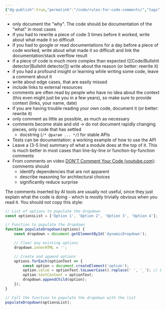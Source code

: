 ```yaml
---
{"dg-publish":true,"permalink":"/code/rules-for-code-comments/","tags":["opinion"],"created":"2025-05-02T21:15:27.992+02:00","updated":"2025-05-23T15:08:37.280+02:00"}
---
```


<style> .container {font-family: sans-serif; text-align: center;} .button-wrapper button {z-index: 1;height: 40px; width: 100px; margin: 10px;padding: 5px;} .excalidraw .App-menu_top .buttonList { display: flex;} .excalidraw-wrapper { height: 800px; margin: 50px; position: relative;} :root[dir="ltr"] .excalidraw .layer-ui__wrapper .zen-mode-transition.App-menu_bottom--transition-left {transform: none;} </style><script src="https://cdn.jsdelivr.net/npm/react@17/umd/react.production.min.js"></script><script src="https://cdn.jsdelivr.net/npm/react-dom@17/umd/react-dom.production.min.js"></script><script type="text/javascript" src="https://cdn.jsdelivr.net/npm/@excalidraw/excalidraw@0/dist/excalidraw.production.min.js"></script><div id="Rules_for_Code_Comments_2024-03-21_0941.05.excalidraw.md1"></div><script>(function(){const InitialData={"type":"excalidraw","version":2,"source":"https://github.com/zsviczian/obsidian-excalidraw-plugin/releases/tag/2.10.1","elements":[{"type":"diamond","version":242,"versionNonce":261255413,"isDeleted":false,"id":"E02_zOcpqN6QTtv-jgTxF","fillStyle":"solid","strokeWidth":2,"strokeStyle":"solid","roughness":0,"opacity":100,"angle":0,"x":-864.9305555555555,"y":-862.2152777777778,"strokeColor":"#1971c2","backgroundColor":"transparent","width":360,"height":170,"seed":1116960449,"groupIds":[],"frameId":null,"roundness":{"type":2},"boundElements":[{"type":"text","id":"0Pegy4lt"},{"id":"GJK9OGogKrybUpAvKov3s","type":"arrow"},{"id":"hOtTbsLuhuA9F6ujbMhTc","type":"arrow"}],"updated":1745772063714,"link":null,"locked":false,"index":"a0"},{"type":"text","version":268,"versionNonce":1036059867,"isDeleted":false,"id":"0Pegy4lt","fillStyle":"solid","strokeWidth":2,"strokeStyle":"solid","roughness":0,"opacity":100,"angle":0,"x":-761.1024305555555,"y":-813.2152777777778,"strokeColor":"#1971c2","backgroundColor":"transparent","width":152.34375,"height":72,"seed":1523266241,"groupIds":[],"frameId":null,"roundness":null,"boundElements":[],"updated":1745772063714,"link":null,"locked":false,"fontSize":20,"fontFamily":3,"text":"are you\nwriting code\nor a comment?","rawText":"are you writing code or a comment?","textAlign":"center","verticalAlign":"middle","containerId":"E02_zOcpqN6QTtv-jgTxF","originalText":"are you writing code or a comment?","lineHeight":1.2,"baseline":67,"autoResize":true,"index":"a1"},{"type":"arrow","version":578,"versionNonce":1211850331,"isDeleted":false,"id":"GJK9OGogKrybUpAvKov3s","fillStyle":"solid","strokeWidth":2,"strokeStyle":"solid","roughness":0,"opacity":100,"angle":0,"x":-681.8174304257582,"y":-689.380699608195,"strokeColor":"#1e1e1e","backgroundColor":"transparent","width":0.4121017527099866,"height":149.0746616415896,"seed":1980864399,"groupIds":[],"frameId":null,"roundness":{"type":2},"boundElements":[{"type":"text","id":"0QuD5jhW"}],"updated":1745772063883,"link":null,"locked":false,"startBinding":{"elementId":"E02_zOcpqN6QTtv-jgTxF","focus":-0.015946196386071816,"gap":8.26691098389999},"endBinding":{"elementId":"aFf8R93gN5cMnmivT_m-Y","focus":0.008951896067003822,"gap":5.730408418460129},"lastCommittedPoint":null,"startArrowhead":null,"endArrowhead":"arrow","points":[[0,0],[0.4121017527099866,149.0746616415896]],"index":"a2"},{"type":"text","version":17,"versionNonce":916566395,"isDeleted":false,"id":"0QuD5jhW","fillStyle":"solid","strokeWidth":2,"strokeStyle":"solid","roughness":0,"opacity":100,"angle":0,"x":-705.0532231420705,"y":-628.4146272367195,"strokeColor":"#1e1e1e","backgroundColor":"transparent","width":46.875,"height":24,"seed":1775122575,"groupIds":[],"frameId":null,"roundness":null,"boundElements":[],"updated":1745772063714,"link":null,"locked":false,"fontSize":20,"fontFamily":3,"text":"code","rawText":"code","textAlign":"center","verticalAlign":"middle","containerId":"GJK9OGogKrybUpAvKov3s","originalText":"code","lineHeight":1.2,"baseline":19,"autoResize":true,"index":"a3"},{"type":"arrow","version":847,"versionNonce":897782619,"isDeleted":false,"id":"hOtTbsLuhuA9F6ujbMhTc","fillStyle":"solid","strokeWidth":2,"strokeStyle":"solid","roughness":0,"opacity":100,"angle":0,"x":-685.7334827822903,"y":-867.2216888808291,"strokeColor":"#1e1e1e","backgroundColor":"transparent","width":0.37400902087870236,"height":152.61402408795982,"seed":933176545,"groupIds":[],"frameId":null,"roundness":{"type":2},"boundElements":[{"type":"text","id":"gWdYOkXr"}],"updated":1745772063891,"link":null,"locked":false,"startBinding":{"elementId":"E02_zOcpqN6QTtv-jgTxF","focus":-0.0032352765690069948,"gap":10.433938436927946},"endBinding":{"elementId":"E4egjr6rkvuDdDN6tCEq0","focus":-0.024318584104156448,"gap":9.852826583471952},"lastCommittedPoint":null,"startArrowhead":null,"endArrowhead":"arrow","points":[[0,0],[-0.37400902087870236,-152.61402408795982]],"index":"a4"},{"type":"text","version":16,"versionNonce":1946405403,"isDeleted":false,"id":"gWdYOkXr","fillStyle":"solid","strokeWidth":2,"strokeStyle":"solid","roughness":0,"opacity":100,"angle":0,"x":-726.9385670778945,"y":-956.5301651454134,"strokeColor":"#1e1e1e","backgroundColor":"transparent","width":82.03125,"height":24,"seed":1874565985,"groupIds":[],"frameId":null,"roundness":null,"boundElements":[],"updated":1745772063714,"link":null,"locked":false,"fontSize":20,"fontFamily":3,"text":"comment","rawText":"comment","textAlign":"center","verticalAlign":"middle","containerId":"hOtTbsLuhuA9F6ujbMhTc","originalText":"comment","lineHeight":1.2,"baseline":19,"autoResize":true,"index":"a5"},{"type":"diamond","version":346,"versionNonce":378124565,"isDeleted":false,"id":"aFf8R93gN5cMnmivT_m-Y","fillStyle":"solid","strokeWidth":2,"strokeStyle":"solid","roughness":0,"opacity":100,"angle":0,"x":-930.2638888888891,"y":-542.7708333333335,"strokeColor":"#1e1e1e","backgroundColor":"transparent","width":494,"height":260,"seed":144175407,"groupIds":[],"frameId":null,"roundness":{"type":2},"boundElements":[{"type":"text","id":"HGhhc8kE"},{"id":"GJK9OGogKrybUpAvKov3s","type":"arrow"},{"id":"6Y90rCFayCtO-ZSWunyxZ","type":"arrow"},{"id":"GPugp4Lb9aDZVc-lpa7fY","type":"arrow"}],"updated":1745772063714,"link":null,"locked":false,"index":"a6"},{"type":"text","version":439,"versionNonce":987352763,"isDeleted":false,"id":"HGhhc8kE","fillStyle":"solid","strokeWidth":2,"strokeStyle":"solid","roughness":0,"opacity":100,"angle":0,"x":-800.4513888888891,"y":-472.7708333333335,"strokeColor":"#1e1e1e","backgroundColor":"transparent","width":234.375,"height":120,"seed":491242671,"groupIds":[],"frameId":null,"roundness":null,"boundElements":[],"updated":1745772063714,"link":null,"locked":false,"fontSize":20,"fontFamily":3,"text":"Is the code readable\nand understandable\nfor another\nprogrammer of equal\nor lower skill?","rawText":"Is the code readable and understandable for another programmer of equal or lower skill?","textAlign":"center","verticalAlign":"middle","containerId":"aFf8R93gN5cMnmivT_m-Y","originalText":"Is the code readable and understandable for another programmer of equal or lower skill?","lineHeight":1.2,"baseline":115,"autoResize":true,"index":"a7"},{"type":"arrow","version":215,"versionNonce":60087035,"isDeleted":false,"id":"6Y90rCFayCtO-ZSWunyxZ","fillStyle":"solid","strokeWidth":2,"strokeStyle":"solid","roughness":0,"opacity":100,"angle":0,"x":-867.5989108762467,"y":-372.63867039585733,"strokeColor":"#1e1e1e","backgroundColor":"transparent","width":84.66497801264245,"height":110.86783706252385,"seed":154283119,"groupIds":[],"frameId":null,"roundness":{"type":2},"boundElements":[{"type":"text","id":"qOeiWMjl"}],"updated":1745772063884,"link":null,"locked":false,"startBinding":{"elementId":"aFf8R93gN5cMnmivT_m-Y","focus":0.6222179058254884,"gap":10.8452090593792},"endBinding":null,"lastCommittedPoint":null,"startArrowhead":null,"endArrowhead":"arrow","points":[[0,0],[-84.66497801264245,110.86783706252385]],"index":"a8"},{"type":"text","version":12,"versionNonce":231096155,"isDeleted":false,"id":"qOeiWMjl","fillStyle":"solid","strokeWidth":2,"strokeStyle":"solid","roughness":0,"opacity":100,"angle":0,"x":-928.8999262793102,"y":-327.38403686384856,"strokeColor":"#1e1e1e","backgroundColor":"transparent","width":35.15625,"height":24,"seed":1226837807,"groupIds":[],"frameId":null,"roundness":null,"boundElements":[],"updated":1745772063714,"link":null,"locked":false,"fontSize":20,"fontFamily":3,"text":"yes","rawText":"yes","textAlign":"center","verticalAlign":"middle","containerId":"6Y90rCFayCtO-ZSWunyxZ","originalText":"yes","lineHeight":1.2,"baseline":19,"autoResize":true,"index":"a9"},{"type":"rectangle","version":112,"versionNonce":1212430293,"isDeleted":false,"id":"wVgLXr24j71QKeP0ygRzD","fillStyle":"solid","strokeWidth":2,"strokeStyle":"solid","roughness":0,"opacity":100,"angle":0,"x":-1082.2638888888891,"y":-244.77083333333348,"strokeColor":"#2f9e44","backgroundColor":"transparent","width":201,"height":59,"seed":305187343,"groupIds":[],"frameId":null,"roundness":{"type":3},"boundElements":[{"type":"text","id":"JpsG3Yyz"}],"updated":1745772063714,"link":null,"locked":false,"index":"aA"},{"type":"text","version":125,"versionNonce":1998298107,"isDeleted":false,"id":"JpsG3Yyz","fillStyle":"solid","strokeWidth":2,"strokeStyle":"solid","roughness":0,"opacity":100,"angle":0,"x":-1046.2170138888891,"y":-239.27083333333348,"strokeColor":"#2f9e44","backgroundColor":"transparent","width":128.90625,"height":48,"seed":1023096961,"groupIds":[],"frameId":null,"roundness":null,"boundElements":[],"updated":1745772063714,"link":null,"locked":false,"fontSize":20,"fontFamily":3,"text":"great! Keep\ngoing!","rawText":"great! Keep going!","textAlign":"center","verticalAlign":"middle","containerId":"wVgLXr24j71QKeP0ygRzD","originalText":"great! Keep going!","lineHeight":1.2,"baseline":43,"autoResize":true,"index":"aB"},{"type":"arrow","version":826,"versionNonce":422615099,"isDeleted":false,"id":"GPugp4Lb9aDZVc-lpa7fY","fillStyle":"solid","strokeWidth":2,"strokeStyle":"solid","roughness":0,"opacity":100,"angle":0,"x":-483.4502510733486,"y":-380.169483367045,"strokeColor":"#1e1e1e","backgroundColor":"transparent","width":67.68946947318358,"height":69.62428314240492,"seed":1578886945,"groupIds":[],"frameId":null,"roundness":{"type":2},"boundElements":[{"type":"text","id":"aPnHsc3p"}],"updated":1745772063886,"link":null,"locked":false,"startBinding":{"elementId":"aFf8R93gN5cMnmivT_m-Y","focus":-0.7505407040362784,"gap":12.543293947001061},"endBinding":{"elementId":"kj9RE4ItW4xMb4ktZpCXF","focus":0.39935148659711617,"gap":15.757777940344255},"lastCommittedPoint":null,"startArrowhead":null,"endArrowhead":"arrow","points":[[0,0],[67.68946947318358,69.62428314240492]],"index":"aC"},{"type":"text","version":11,"versionNonce":316433563,"isDeleted":false,"id":"aPnHsc3p","fillStyle":"solid","strokeWidth":2,"strokeStyle":"solid","roughness":0,"opacity":100,"angle":0,"x":-491.8818056412716,"y":-338.23970586018316,"strokeColor":"#1e1e1e","backgroundColor":"transparent","width":23.4375,"height":24,"seed":832203247,"groupIds":[],"frameId":null,"roundness":null,"boundElements":[],"updated":1745772063714,"link":null,"locked":false,"fontSize":20,"fontFamily":3,"text":"no","rawText":"no","textAlign":"center","verticalAlign":"middle","containerId":"GPugp4Lb9aDZVc-lpa7fY","originalText":"no","lineHeight":1.2,"baseline":19,"autoResize":true,"index":"aD"},{"type":"diamond","version":427,"versionNonce":1660814997,"isDeleted":false,"id":"kj9RE4ItW4xMb4ktZpCXF","fillStyle":"solid","strokeWidth":2,"strokeStyle":"solid","roughness":0,"opacity":100,"angle":0,"x":-614.978174603175,"y":-322.34226190476204,"strokeColor":"#1e1e1e","backgroundColor":"transparent","width":482.3214285714286,"height":308,"seed":1358162607,"groupIds":[],"frameId":null,"roundness":{"type":2},"boundElements":[{"type":"text","id":"5cDiJeVk"},{"id":"GPugp4Lb9aDZVc-lpa7fY","type":"arrow"},{"id":"HBl42pf69sNSIr7NeLw1s","type":"arrow"},{"id":"EVW-2FrbhUke86xP9IgFr","type":"arrow"}],"updated":1745772063714,"link":null,"locked":false,"index":"aE"},{"type":"text","version":390,"versionNonce":1488656699,"isDeleted":false,"id":"5cDiJeVk","fillStyle":"solid","strokeWidth":2,"strokeStyle":"solid","roughness":0,"opacity":100,"angle":0,"x":-485.22594246031787,"y":-240.34226190476204,"strokeColor":"#1e1e1e","backgroundColor":"transparent","width":222.65625,"height":144,"seed":33314753,"groupIds":[],"frameId":null,"roundness":null,"boundElements":[],"updated":1745772063714,"link":null,"locked":false,"fontSize":20,"fontFamily":3,"text":"Is the code doing\nsomething\ncomplicated? Or did\nit take you at\nleast 3 tries to\nget it working?","rawText":"Is the code doing something complicated? Or did it take you at least 3 tries to get it working?","textAlign":"center","verticalAlign":"middle","containerId":"kj9RE4ItW4xMb4ktZpCXF","originalText":"Is the code doing something complicated? Or did it take you at least 3 tries to get it working?","lineHeight":1.2,"baseline":139,"autoResize":true,"index":"aF"},{"type":"arrow","version":775,"versionNonce":52796955,"isDeleted":false,"id":"HBl42pf69sNSIr7NeLw1s","fillStyle":"solid","strokeWidth":2,"strokeStyle":"solid","roughness":0,"opacity":100,"angle":0,"x":-584.9342200400505,"y":-138.67804780229332,"strokeColor":"#1e1e1e","backgroundColor":"transparent","width":139.6171461926557,"height":129.0124155422711,"seed":2001597377,"groupIds":[],"frameId":null,"roundness":{"type":2},"boundElements":[{"type":"text","id":"1jxstZrC"}],"updated":1745772063888,"link":null,"locked":false,"startBinding":{"elementId":"kj9RE4ItW4xMb4ktZpCXF","focus":0.7488225198929629,"gap":14.72072200536428},"endBinding":{"elementId":"bYdhDmk0HKvg3vNrEQBow","focus":-0.5625355097287595,"gap":15.714285714285808},"lastCommittedPoint":null,"startArrowhead":null,"endArrowhead":"arrow","points":[[0,0],[-139.6171461926557,129.0124155422711]],"index":"aG"},{"type":"text","version":11,"versionNonce":639252955,"isDeleted":false,"id":"1jxstZrC","fillStyle":"solid","strokeWidth":2,"strokeStyle":"solid","roughness":0,"opacity":100,"angle":0,"x":-657.5332439937216,"y":-83.61945126899667,"strokeColor":"#1e1e1e","backgroundColor":"transparent","width":35.15625,"height":24,"seed":215779151,"groupIds":[],"frameId":null,"roundness":null,"boundElements":[],"updated":1745772063714,"link":null,"locked":false,"fontSize":20,"fontFamily":3,"text":"yes","rawText":"yes","textAlign":"center","verticalAlign":"middle","containerId":"HBl42pf69sNSIr7NeLw1s","originalText":"yes","lineHeight":1.2,"baseline":19,"autoResize":true,"index":"aH"},{"type":"arrow","version":791,"versionNonce":782312123,"isDeleted":false,"id":"EVW-2FrbhUke86xP9IgFr","fillStyle":"solid","strokeWidth":2,"strokeStyle":"solid","roughness":0,"opacity":100,"angle":0,"x":-202.87328817434013,"y":-111.57102429492159,"strokeColor":"#1e1e1e","backgroundColor":"transparent","width":87.70476904162913,"height":117.36837724175318,"seed":692823599,"groupIds":[],"frameId":null,"roundness":{"type":2},"boundElements":[{"type":"text","id":"PHw1x0IR"}],"updated":1745772063890,"link":null,"locked":false,"startBinding":{"elementId":"kj9RE4ItW4xMb4ktZpCXF","focus":-0.5329278485736761,"gap":15.416322677209905},"endBinding":{"elementId":"X2Py8I-2abr82I7cCgfv9","focus":0.22885269490409033,"gap":15.714285714285765},"lastCommittedPoint":null,"startArrowhead":null,"endArrowhead":"arrow","points":[[0,0],[87.70476904162913,117.36837724175318]],"index":"aI"},{"type":"text","version":10,"versionNonce":135022203,"isDeleted":false,"id":"PHw1x0IR","fillStyle":"solid","strokeWidth":2,"strokeStyle":"solid","roughness":0,"opacity":100,"angle":0,"x":-171.90557641125088,"y":-66.44709817241048,"strokeColor":"#1e1e1e","backgroundColor":"transparent","width":23.4375,"height":24,"seed":1841608705,"groupIds":[],"frameId":null,"roundness":null,"boundElements":[],"updated":1745772063714,"link":null,"locked":false,"fontSize":20,"fontFamily":3,"text":"no","rawText":"no","textAlign":"center","verticalAlign":"middle","containerId":"EVW-2FrbhUke86xP9IgFr","originalText":"no","lineHeight":1.2,"baseline":19,"autoResize":true,"index":"aJ"},{"type":"rectangle","version":184,"versionNonce":43889333,"isDeleted":false,"id":"bYdhDmk0HKvg3vNrEQBow","fillStyle":"solid","strokeWidth":2,"strokeStyle":"solid","roughness":0,"opacity":100,"angle":0,"x":-848.9067460317467,"y":-3.0565476190477057,"strokeColor":"#2f9e44","backgroundColor":"transparent","width":368.5714285714287,"height":154,"seed":1048904513,"groupIds":[],"frameId":null,"roundness":{"type":3},"boundElements":[{"id":"HBl42pf69sNSIr7NeLw1s","type":"arrow"},{"type":"text","id":"2pCv94gX"}],"updated":1745772063714,"link":null,"locked":false,"index":"aK"},{"type":"text","version":412,"versionNonce":1163116315,"isDeleted":false,"id":"2pCv94gX","fillStyle":"solid","strokeWidth":2,"strokeStyle":"solid","roughness":0,"opacity":100,"angle":0,"x":-840.4022817460324,"y":1.9434523809522943,"strokeColor":"#2f9e44","backgroundColor":"transparent","width":351.5625,"height":144,"seed":690023297,"groupIds":[],"frameId":null,"roundness":null,"boundElements":[],"updated":1745772063714,"link":null,"locked":false,"fontSize":20,"fontFamily":3,"text":"You are probably a senior and\nknow what you are doing. Carry\non. Maybe think about leaving\na comment for the confused\nintern who has to fix a bug in\n6 months.","rawText":"You are probably a senior and know what you are doing. Carry on. Maybe think about leaving a comment for the confused intern who has to fix a bug in 6 months.","textAlign":"center","verticalAlign":"middle","containerId":"bYdhDmk0HKvg3vNrEQBow","originalText":"You are probably a senior and know what you are doing. Carry on. Maybe think about leaving a comment for the confused intern who has to fix a bug in 6 months.","lineHeight":1.2,"baseline":139,"autoResize":true,"index":"aL"},{"type":"rectangle","version":168,"versionNonce":975148053,"isDeleted":false,"id":"X2Py8I-2abr82I7cCgfv9","fillStyle":"solid","strokeWidth":2,"strokeStyle":"solid","roughness":0,"opacity":100,"angle":0,"x":-211.95869408369458,"y":14.086309523809632,"strokeColor":"#e03131","backgroundColor":"transparent","width":228.57142857142867,"height":130,"seed":1994240929,"groupIds":[],"frameId":null,"roundness":{"type":3},"boundElements":[{"type":"text","id":"JyCss5N9"},{"id":"EVW-2FrbhUke86xP9IgFr","type":"arrow"}],"updated":1745772063714,"link":null,"locked":false,"index":"aM"},{"type":"text","version":233,"versionNonce":677585851,"isDeleted":false,"id":"JyCss5N9","fillStyle":"solid","strokeWidth":2,"strokeStyle":"solid","roughness":0,"opacity":100,"angle":0,"x":-197.28235479798025,"y":19.086309523809632,"strokeColor":"#e03131","backgroundColor":"transparent","width":199.21875,"height":120,"seed":819309825,"groupIds":[],"frameId":null,"roundness":null,"boundElements":[],"updated":1745772063714,"link":null,"locked":false,"fontSize":20,"fontFamily":3,"text":"You should\nprobably stop and\nrewrite your code\n(or have a senior\nlook at it)","rawText":"You should probably stop and rewrite your code (or have a senior look at it)","textAlign":"center","verticalAlign":"middle","containerId":"X2Py8I-2abr82I7cCgfv9","originalText":"You should probably stop and rewrite your code (or have a senior look at it)","lineHeight":1.2,"baseline":115,"autoResize":true,"index":"aN"},{"type":"diamond","version":331,"versionNonce":1570654581,"isDeleted":false,"id":"E4egjr6rkvuDdDN6tCEq0","fillStyle":"solid","strokeWidth":2,"strokeStyle":"solid","roughness":0,"opacity":100,"angle":0,"x":-906.5548201798204,"y":-1194.1298076923078,"strokeColor":"#1e1e1e","backgroundColor":"transparent","width":430.00000000000034,"height":170,"seed":509016847,"groupIds":[],"frameId":null,"roundness":{"type":2},"boundElements":[{"id":"hOtTbsLuhuA9F6ujbMhTc","type":"arrow"},{"type":"text","id":"iKDKpFyo"},{"id":"ad8m8N6otkqIco3A2SS4s","type":"arrow"},{"id":"EUDrSO6P5myvZ79jXOeDs","type":"arrow"}],"updated":1745772063714,"link":null,"locked":false,"index":"aO"},{"type":"text","version":234,"versionNonce":157086811,"isDeleted":false,"id":"iKDKpFyo","fillStyle":"solid","strokeWidth":2,"strokeStyle":"solid","roughness":0,"opacity":100,"angle":0,"x":-785.3048201798202,"y":-1145.1298076923078,"strokeColor":"#1e1e1e","backgroundColor":"transparent","width":187.5,"height":72,"seed":323027727,"groupIds":[],"frameId":null,"roundness":null,"boundElements":[],"updated":1745772063714,"link":null,"locked":false,"fontSize":20,"fontFamily":3,"text":"Are you\ndocumenting what\nthe code does?","rawText":"Are you documenting what the code does?","textAlign":"center","verticalAlign":"middle","containerId":"E4egjr6rkvuDdDN6tCEq0","originalText":"Are you documenting what the code does?","lineHeight":1.2,"baseline":67,"autoResize":true,"index":"aP"},{"type":"arrow","version":765,"versionNonce":339242299,"isDeleted":false,"id":"ad8m8N6otkqIco3A2SS4s","fillStyle":"solid","strokeWidth":2,"strokeStyle":"solid","roughness":0,"opacity":100,"angle":0,"x":-799.0808892545534,"y":-1165.9550715210155,"strokeColor":"#1e1e1e","backgroundColor":"transparent","width":80.5962400782006,"height":138.61802780191624,"seed":62952449,"groupIds":[],"frameId":null,"roundness":{"type":2},"boundElements":[{"type":"text","id":"X08953Gk"}],"updated":1745772063893,"link":null,"locked":false,"startBinding":{"elementId":"E4egjr6rkvuDdDN6tCEq0","focus":-0.3464480754881543,"gap":20.345917751538096},"endBinding":{"elementId":"WDKIy4_OaSn4ID3fBt9li","focus":-0.2951067495203762,"gap":11.619656839216105},"lastCommittedPoint":null,"startArrowhead":null,"endArrowhead":"arrow","points":[[0,0],[-80.5962400782006,-138.61802780191624]],"index":"aQ"},{"type":"text","version":11,"versionNonce":403943675,"isDeleted":false,"id":"X08953Gk","fillStyle":"solid","strokeWidth":2,"strokeStyle":"solid","roughness":0,"opacity":100,"angle":0,"x":-857.99383150188,"y":-1249.047108082741,"strokeColor":"#1e1e1e","backgroundColor":"transparent","width":35.15625,"height":24,"seed":1904309071,"groupIds":[],"frameId":null,"roundness":null,"boundElements":[],"updated":1745772063714,"link":null,"locked":false,"fontSize":20,"fontFamily":3,"text":"yes","rawText":"yes","textAlign":"center","verticalAlign":"middle","containerId":"ad8m8N6otkqIco3A2SS4s","originalText":"yes","lineHeight":1.2,"baseline":19,"autoResize":true,"index":"aR"},{"type":"diamond","version":259,"versionNonce":1761095733,"isDeleted":false,"id":"WDKIy4_OaSn4ID3fBt9li","fillStyle":"solid","strokeWidth":2,"strokeStyle":"solid","roughness":0,"opacity":100,"angle":0,"x":-1134.3993922743923,"y":-1472.7872890997892,"strokeColor":"#1e1e1e","backgroundColor":"transparent","width":337.5,"height":212,"seed":284299823,"groupIds":[],"frameId":null,"roundness":{"type":2},"boundElements":[{"id":"ad8m8N6otkqIco3A2SS4s","type":"arrow"},{"type":"text","id":"CktcIYNv"},{"id":"_EbRjtFcvyWacG32dlehT","type":"arrow"},{"id":"vGvtYy-VbndBr6RVnx8RO","type":"arrow"}],"updated":1745772063714,"link":null,"locked":false,"index":"aS"},{"type":"text","version":250,"versionNonce":1711921563,"isDeleted":false,"id":"CktcIYNv","fillStyle":"solid","strokeWidth":2,"strokeStyle":"solid","roughness":0,"opacity":100,"angle":0,"x":-1041.6962672743923,"y":-1414.7872890997892,"strokeColor":"#1e1e1e","backgroundColor":"transparent","width":152.34375,"height":96,"seed":321026369,"groupIds":[],"frameId":null,"roundness":null,"boundElements":[],"updated":1745772063714,"link":null,"locked":false,"fontSize":20,"fontFamily":3,"text":"Is it a\nstable,\npublic facing\nAPI?","rawText":"Is it a stable, public facing API?","textAlign":"center","verticalAlign":"middle","containerId":"WDKIy4_OaSn4ID3fBt9li","originalText":"Is it a stable, public facing API?","lineHeight":1.2,"baseline":91,"autoResize":true,"index":"aT"},{"type":"arrow","version":757,"versionNonce":1986106139,"isDeleted":false,"id":"_EbRjtFcvyWacG32dlehT","fillStyle":"solid","strokeWidth":2,"strokeStyle":"solid","roughness":0,"opacity":100,"angle":0,"x":-1040.877658047264,"y":-1443.7826154182032,"strokeColor":"#1e1e1e","backgroundColor":"transparent","width":76.66894811787142,"height":149.1231546685217,"seed":159610593,"groupIds":[],"frameId":null,"roundness":{"type":2},"boundElements":[{"type":"text","id":"N2rT39wb"}],"updated":1745772063896,"link":null,"locked":false,"startBinding":{"elementId":"WDKIy4_OaSn4ID3fBt9li","focus":-0.2112149576028748,"gap":21.30185442608311},"endBinding":{"elementId":"G3JlxS4W9SlifBvxoq3g6","focus":0.13452332385492413,"gap":16.666666666666288},"lastCommittedPoint":null,"startArrowhead":null,"endArrowhead":"arrow","points":[[0,0],[-76.66894811787142,-149.1231546685217]],"index":"aU"},{"type":"text","version":11,"versionNonce":812772923,"isDeleted":false,"id":"N2rT39wb","fillStyle":"solid","strokeWidth":2,"strokeStyle":"solid","roughness":0,"opacity":100,"angle":0,"x":-1095.9263886473605,"y":-1528.663945495091,"strokeColor":"#1e1e1e","backgroundColor":"transparent","width":35.15625,"height":24,"seed":2028948769,"groupIds":[],"frameId":null,"roundness":null,"boundElements":[],"updated":1745772063714,"link":null,"locked":false,"fontSize":20,"fontFamily":3,"text":"yes","rawText":"yes","textAlign":"center","verticalAlign":"middle","containerId":"_EbRjtFcvyWacG32dlehT","originalText":"yes","lineHeight":1.2,"baseline":19,"autoResize":true,"index":"aV"},{"type":"rectangle","version":241,"versionNonce":983000821,"isDeleted":false,"id":"G3JlxS4W9SlifBvxoq3g6","fillStyle":"solid","strokeWidth":2,"strokeStyle":"solid","roughness":0,"opacity":100,"angle":0,"x":-1243.5433316683316,"y":-1710.9918345543347,"strokeColor":"#2f9e44","backgroundColor":"transparent","width":225.00000000000006,"height":110.00000000000001,"seed":106264143,"groupIds":[],"frameId":null,"roundness":{"type":3},"boundElements":[{"type":"text","id":"svnVXCNB"},{"id":"_EbRjtFcvyWacG32dlehT","type":"arrow"}],"updated":1745772063714,"link":null,"locked":false,"index":"aW"},{"type":"text","version":306,"versionNonce":1781427931,"isDeleted":false,"id":"svnVXCNB","fillStyle":"solid","strokeWidth":2,"strokeStyle":"solid","roughness":0,"opacity":100,"angle":0,"x":-1230.6527066683316,"y":-1703.9918345543347,"strokeColor":"#2f9e44","backgroundColor":"transparent","width":199.21875,"height":96,"seed":2066747023,"groupIds":[],"frameId":null,"roundness":null,"boundElements":[],"updated":1745772063714,"link":null,"locked":false,"fontSize":20,"fontFamily":3,"text":"Alright, this is\nprobably fine.\nJust don't overdo\nit. ","rawText":"Alright, this is probably fine. Just don't overdo it. ","textAlign":"center","verticalAlign":"middle","containerId":"G3JlxS4W9SlifBvxoq3g6","originalText":"Alright, this is probably fine. Just don't overdo it. ","lineHeight":1.2,"baseline":91,"autoResize":true,"index":"aX"},{"type":"arrow","version":763,"versionNonce":546731963,"isDeleted":false,"id":"vGvtYy-VbndBr6RVnx8RO","fillStyle":"solid","strokeWidth":2,"strokeStyle":"solid","roughness":0,"opacity":100,"angle":0,"x":-913.6860882647969,"y":-1456.0702242275513,"strokeColor":"#1e1e1e","backgroundColor":"transparent","width":60.989743400770635,"height":140.70883055725244,"seed":536846639,"groupIds":[],"frameId":null,"roundness":{"type":2},"boundElements":[{"type":"text","id":"mpCSij4v"}],"updated":1745772063897,"link":null,"locked":false,"startBinding":{"elementId":"WDKIy4_OaSn4ID3fBt9li","focus":0.07860108168809486,"gap":16.612030350554505},"endBinding":{"elementId":"4BgMR-JW8jquLasKskum6","focus":-0.10884440105885718,"gap":12.499999999999773},"lastCommittedPoint":null,"startArrowhead":null,"endArrowhead":"arrow","points":[[0,0],[60.989743400770635,-140.70883055725244]],"index":"aY"},{"type":"text","version":11,"versionNonce":97639291,"isDeleted":false,"id":"mpCSij4v","fillStyle":"solid","strokeWidth":2,"strokeStyle":"solid","roughness":0,"opacity":100,"angle":0,"x":-895.7155648059417,"y":-1536.5660518134923,"strokeColor":"#1e1e1e","backgroundColor":"transparent","width":23.4375,"height":24,"seed":1279486497,"groupIds":[],"frameId":null,"roundness":null,"boundElements":[],"updated":1745772063714,"link":null,"locked":false,"fontSize":20,"fontFamily":3,"text":"no","rawText":"no","textAlign":"center","verticalAlign":"middle","containerId":"vGvtYy-VbndBr6RVnx8RO","originalText":"no","lineHeight":1.2,"baseline":19,"autoResize":true,"index":"aZ"},{"type":"rectangle","version":253,"versionNonce":1567092149,"isDeleted":false,"id":"4BgMR-JW8jquLasKskum6","fillStyle":"solid","strokeWidth":2,"strokeStyle":"solid","roughness":0,"opacity":100,"angle":0,"x":-952.2933316683318,"y":-1708.9085012210012,"strokeColor":"#e03131","backgroundColor":"transparent","width":221.2500000000001,"height":106.25,"seed":1474775361,"groupIds":[],"frameId":null,"roundness":{"type":3},"boundElements":[{"type":"text","id":"jsop4sS1"},{"id":"vGvtYy-VbndBr6RVnx8RO","type":"arrow"}],"updated":1745772063714,"link":null,"locked":false,"index":"aa"},{"type":"text","version":264,"versionNonce":2141107227,"isDeleted":false,"id":"jsop4sS1","fillStyle":"solid","strokeWidth":2,"strokeStyle":"solid","roughness":0,"opacity":100,"angle":0,"x":-947.1370816683318,"y":-1691.7835012210012,"strokeColor":"#e03131","backgroundColor":"transparent","width":210.9375,"height":72,"seed":1406209921,"groupIds":[],"frameId":null,"roundness":null,"boundElements":[],"updated":1745772063714,"link":null,"locked":false,"fontSize":20,"fontFamily":3,"text":"Stop and write\n(better) code or a\ntest instead!","rawText":"Stop and write (better) code or a test instead!","textAlign":"center","verticalAlign":"middle","containerId":"4BgMR-JW8jquLasKskum6","originalText":"Stop and write (better) code or a test instead!","lineHeight":1.2,"baseline":67,"autoResize":true,"index":"ab"},{"type":"arrow","version":800,"versionNonce":1208338523,"isDeleted":false,"id":"EUDrSO6P5myvZ79jXOeDs","fillStyle":"solid","strokeWidth":2,"strokeStyle":"solid","roughness":0,"opacity":100,"angle":0,"x":-607.0567500903293,"y":-1171.341856824156,"strokeColor":"#1e1e1e","backgroundColor":"transparent","width":93.19190744303887,"height":98.67137011424688,"seed":1247863041,"groupIds":[],"frameId":null,"roundness":{"type":2},"boundElements":[{"type":"text","id":"NNkmfY0Y"}],"updated":1745772063897,"link":null,"locked":false,"startBinding":{"elementId":"E4egjr6rkvuDdDN6tCEq0","focus":0.11972468978599413,"gap":12.489549732142095},"endBinding":{"elementId":"dvM1YkYPsUKICFxEOGIYh","focus":0.4250395894408385,"gap":13.26153098019104},"lastCommittedPoint":null,"startArrowhead":null,"endArrowhead":"arrow","points":[[0,0],[93.19190744303887,-98.67137011424688]],"index":"ac"},{"type":"text","version":25,"versionNonce":663189691,"isDeleted":false,"id":"NNkmfY0Y","fillStyle":"solid","strokeWidth":2,"strokeStyle":"solid","roughness":0,"opacity":100,"angle":0,"x":-625.7142112666393,"y":-1231.8301968394828,"strokeColor":"#1e1e1e","backgroundColor":"transparent","width":128.90625,"height":24,"seed":1876468463,"groupIds":[],"frameId":null,"roundness":null,"boundElements":[],"updated":1745772063714,"link":null,"locked":false,"fontSize":20,"fontFamily":3,"text":"no, the why","rawText":"no, the why","textAlign":"center","verticalAlign":"middle","containerId":"EUDrSO6P5myvZ79jXOeDs","originalText":"no, the why","lineHeight":1.2,"baseline":19,"autoResize":true,"index":"ad"},{"type":"diamond","version":453,"versionNonce":290833525,"isDeleted":false,"id":"dvM1YkYPsUKICFxEOGIYh","fillStyle":"solid","strokeWidth":2,"strokeStyle":"solid","roughness":0,"opacity":100,"angle":0,"x":-617.0433316683318,"y":-1458.075167887668,"strokeColor":"#1e1e1e","backgroundColor":"transparent","width":549.6590909090912,"height":260,"seed":1507763631,"groupIds":[],"frameId":null,"roundness":{"type":2},"boundElements":[{"type":"text","id":"0OYQEKHa"},{"id":"EUDrSO6P5myvZ79jXOeDs","type":"arrow"},{"id":"CvHp73zp5f2PX6rZaLODs","type":"arrow"},{"id":"15347cTLb3D3zficDyFsc","type":"arrow"}],"updated":1745772063714,"link":null,"locked":false,"index":"ae"},{"type":"text","version":527,"versionNonce":724478299,"isDeleted":false,"id":"0OYQEKHa","fillStyle":"solid","strokeWidth":2,"strokeStyle":"solid","roughness":0,"opacity":100,"angle":0,"x":-471.034808941059,"y":-1388.075167887668,"strokeColor":"#1e1e1e","backgroundColor":"transparent","width":257.8125,"height":120,"seed":258550191,"groupIds":[],"frameId":null,"roundness":null,"boundElements":[],"updated":1745772063714,"link":null,"locked":false,"fontSize":20,"fontFamily":3,"text":"Good! But can the code\nbe changed in a way to\nnot require comments?\n(i.e. be self-\nexplanatory)","rawText":"Good! But can the code be changed in a way to not require comments? (i.e. be self-explanatory)","textAlign":"center","verticalAlign":"middle","containerId":"dvM1YkYPsUKICFxEOGIYh","originalText":"Good! But can the code be changed in a way to not require comments? (i.e. be self-explanatory)","lineHeight":1.2,"baseline":115,"autoResize":true,"index":"af"},{"type":"arrow","version":913,"versionNonce":1515930171,"isDeleted":false,"id":"CvHp73zp5f2PX6rZaLODs","fillStyle":"solid","strokeWidth":2,"strokeStyle":"solid","roughness":0,"opacity":100,"angle":0,"x":-448.166266542179,"y":-1422.076445930685,"strokeColor":"#1e1e1e","backgroundColor":"transparent","width":76.42949630525237,"height":171.4264896752211,"seed":323494703,"groupIds":[],"frameId":null,"roundness":{"type":2},"boundElements":[{"type":"text","id":"d1TdAjKq"}],"updated":1745772063899,"link":null,"locked":false,"startBinding":{"elementId":"dvM1YkYPsUKICFxEOGIYh","gap":16.697082406392937,"focus":-0.23430046735756072},"endBinding":{"elementId":"t1EWA-yJ78t1xz5gJLEDQ","gap":12.925824175824118,"focus":0.1328921442636625},"lastCommittedPoint":null,"startArrowhead":null,"endArrowhead":"arrow","points":[[0,0],[-76.42949630525237,-171.4264896752211]],"index":"ag"},{"type":"text","version":11,"versionNonce":1608959483,"isDeleted":false,"id":"d1TdAjKq","fillStyle":"solid","strokeWidth":2,"strokeStyle":"solid","roughness":0,"opacity":100,"angle":0,"x":-502.51456164913475,"y":-1520.231992527736,"strokeColor":"#1e1e1e","backgroundColor":"transparent","width":35.15625,"height":24,"seed":348656513,"groupIds":[],"frameId":null,"roundness":null,"boundElements":[],"updated":1745772063714,"link":null,"locked":false,"fontSize":20,"fontFamily":3,"text":"yes","rawText":"yes","textAlign":"center","verticalAlign":"middle","containerId":"CvHp73zp5f2PX6rZaLODs","originalText":"yes","lineHeight":1.2,"baseline":19,"autoResize":true,"index":"ah"},{"type":"rectangle","version":233,"versionNonce":189590325,"isDeleted":false,"id":"t1EWA-yJ78t1xz5gJLEDQ","fillStyle":"solid","strokeWidth":2,"strokeStyle":"solid","roughness":0,"opacity":100,"angle":0,"x":-641.3766650016651,"y":-1712.4918345543347,"strokeColor":"#e03131","backgroundColor":"transparent","width":212.50000000000023,"height":112.5,"seed":1768570529,"groupIds":[],"frameId":null,"roundness":{"type":3},"boundElements":[{"type":"text","id":"dl6Pnyys"},{"id":"CvHp73zp5f2PX6rZaLODs","type":"arrow"}],"updated":1745772063714,"link":null,"locked":false,"index":"ai"},{"type":"text","version":247,"versionNonce":1286753947,"isDeleted":false,"id":"dl6Pnyys","fillStyle":"solid","strokeWidth":2,"strokeStyle":"solid","roughness":0,"opacity":100,"angle":0,"x":-623.017290001665,"y":-1680.2418345543347,"strokeColor":"#e03131","backgroundColor":"transparent","width":175.78125,"height":48,"seed":1828018177,"groupIds":[],"frameId":null,"roundness":null,"boundElements":[],"updated":1745772063714,"link":null,"locked":false,"fontSize":20,"fontFamily":3,"text":"Well... then do\nthat instead.","rawText":"Well... then do that instead.","textAlign":"center","verticalAlign":"middle","containerId":"t1EWA-yJ78t1xz5gJLEDQ","originalText":"Well... then do that instead.","lineHeight":1.2,"baseline":43,"autoResize":true,"index":"aj"},{"type":"arrow","version":1009,"versionNonce":869090011,"isDeleted":false,"id":"15347cTLb3D3zficDyFsc","fillStyle":"solid","strokeWidth":2,"strokeStyle":"solid","roughness":0,"opacity":100,"angle":0,"x":-203.12118968697067,"y":-1404.1944102231719,"strokeColor":"#1e1e1e","backgroundColor":"transparent","width":116.0725040927356,"height":151.08200189586546,"seed":666665647,"groupIds":[],"frameId":null,"roundness":{"type":2},"boundElements":[{"type":"text","id":"B9ZuKvHP"}],"updated":1745772063900,"link":null,"locked":false,"startBinding":{"elementId":"dvM1YkYPsUKICFxEOGIYh","gap":16.293433776118675,"focus":0.295831873190218},"endBinding":{"elementId":"YYobtGzF2n-ANcJ7kRnaZ","gap":13.03571428571422,"focus":-0.3936417898210161},"lastCommittedPoint":null,"startArrowhead":null,"endArrowhead":"arrow","points":[[0,0],[116.0725040927356,-151.08200189586546]],"index":"ak"},{"type":"text","version":10,"versionNonce":1950597947,"isDeleted":false,"id":"B9ZuKvHP","fillStyle":"solid","strokeWidth":2,"strokeStyle":"solid","roughness":0,"opacity":100,"angle":0,"x":-158.95533868535037,"y":-1492.8601444437677,"strokeColor":"#1e1e1e","backgroundColor":"transparent","width":23.4375,"height":24,"seed":785250639,"groupIds":[],"frameId":null,"roundness":null,"boundElements":[],"updated":1745772063714,"link":null,"locked":false,"fontSize":20,"fontFamily":3,"text":"no","rawText":"no","textAlign":"center","verticalAlign":"middle","containerId":"15347cTLb3D3zficDyFsc","originalText":"no","lineHeight":1.2,"baseline":19,"autoResize":true,"index":"al"},{"type":"rectangle","version":284,"versionNonce":892953077,"isDeleted":false,"id":"YYobtGzF2n-ANcJ7kRnaZ","fillStyle":"solid","strokeWidth":2,"strokeStyle":"solid","roughness":0,"opacity":100,"angle":0,"x":-312.55090742590755,"y":-1751.2418345543347,"strokeColor":"#2f9e44","backgroundColor":"transparent","width":393.7500000000001,"height":190,"seed":1271689743,"groupIds":[],"frameId":null,"roundness":{"type":3},"boundElements":[{"type":"text","id":"18ks67SF"},{"id":"15347cTLb3D3zficDyFsc","type":"arrow"}],"updated":1745772063714,"link":null,"locked":false,"index":"am"},{"type":"text","version":541,"versionNonce":1593680859,"isDeleted":false,"id":"18ks67SF","fillStyle":"solid","strokeWidth":2,"strokeStyle":"solid","roughness":0,"opacity":100,"angle":0,"x":-303.1759074259075,"y":-1740.2418345543347,"strokeColor":"#2f9e44","backgroundColor":"transparent","width":375,"height":168,"seed":1100184431,"groupIds":[],"frameId":null,"roundness":null,"boundElements":[],"updated":1745772063714,"link":null,"locked":false,"fontSize":20,"fontFamily":3,"text":"Alright. Sometimes things just\nsuck. Be sure to include the\ndate, your name and links to\nexternal resources (if\napplicable). Make sure to reduce\nthe surprises for developers\nfollowing in your footsteps.","rawText":"Alright. Sometimes things just suck. Be sure to include the date, your name and links to external resources (if applicable). Make sure to reduce the surprises for developers following in your footsteps.","textAlign":"center","verticalAlign":"middle","containerId":"YYobtGzF2n-ANcJ7kRnaZ","originalText":"Alright. Sometimes things just suck. Be sure to include the date, your name and links to external resources (if applicable). Make sure to reduce the surprises for developers following in your footsteps.","lineHeight":1.2,"baseline":163,"autoResize":true,"index":"an"},{"id":"0K6U8GOd","type":"text","x":-1154.493797868798,"y":-793.5696456321458,"width":253.125,"height":43.199999999999996,"angle":0,"strokeColor":"#1e1e1e","backgroundColor":"transparent","fillStyle":"solid","strokeWidth":2,"strokeStyle":"solid","roughness":0,"opacity":100,"groupIds":[],"frameId":null,"roundness":null,"seed":221421372,"version":65,"versionNonce":1409506133,"isDeleted":false,"boundElements":[],"updated":1745772063714,"link":null,"locked":false,"text":"START HERE >","rawText":"START HERE >","fontSize":36,"fontFamily":3,"textAlign":"left","verticalAlign":"top","baseline":35,"containerId":null,"originalText":"START HERE >","lineHeight":1.2,"autoResize":true,"index":"ao"},{"type":"text","version":106,"versionNonce":1693610107,"isDeleted":false,"id":"LToGvfgF","fillStyle":"solid","strokeWidth":2,"strokeStyle":"solid","roughness":0,"opacity":100,"angle":0,"x":-456.2650185761911,"y":-796.1395757020758,"strokeColor":"#1e1e1e","backgroundColor":"transparent","width":253.125,"height":43.199999999999996,"seed":702280636,"groupIds":[],"frameId":null,"roundness":null,"boundElements":[],"updated":1745772063714,"link":null,"locked":false,"fontSize":36,"fontFamily":3,"text":"< START HERE","rawText":"< START HERE","textAlign":"left","verticalAlign":"top","containerId":null,"originalText":"< START HERE","lineHeight":1.2,"baseline":35,"autoResize":true,"index":"ap"}],"appState":{"theme":"dark","viewBackgroundColor":"#ffffff","currentItemStrokeColor":"#1971c2","currentItemBackgroundColor":"transparent","currentItemFillStyle":"solid","currentItemStrokeWidth":2,"currentItemStrokeStyle":"solid","currentItemRoughness":0,"currentItemOpacity":100,"currentItemFontFamily":3,"currentItemFontSize":20,"currentItemTextAlign":"left","currentItemStartArrowhead":null,"currentItemEndArrowhead":"arrow","currentItemArrowType":"round","scrollX":2048.816780715676,"scrollY":2099.771973296992,"zoom":{"value":0.536063},"currentItemRoundness":"round","gridSize":20,"gridStep":5,"gridModeEnabled":false,"gridColor":{"Bold":"rgba(217, 217, 217, 0.5)","Regular":"rgba(230, 230, 230, 0.5)"},"currentStrokeOptions":null,"frameRendering":{"enabled":true,"clip":true,"name":true,"outline":true},"objectsSnapModeEnabled":false,"activeTool":{"type":"selection","customType":null,"locked":false,"fromSelection":false,"lastActiveTool":null}},"files":{}};InitialData.scrollToContent=true;App=()=>{const e=React.useRef(null),t=React.useRef(null),[n,i]=React.useState({width:void 0,height:void 0});return React.useEffect(()=>{i({width:t.current.getBoundingClientRect().width,height:t.current.getBoundingClientRect().height});const e=()=>{i({width:t.current.getBoundingClientRect().width,height:t.current.getBoundingClientRect().height})};return window.addEventListener("resize",e),()=>window.removeEventListener("resize",e)},[t]),React.createElement(React.Fragment,null,React.createElement("div",{className:"excalidraw-wrapper",ref:t},React.createElement(ExcalidrawLib.Excalidraw,{ref:e,width:n.width,height:n.height,initialData:InitialData,viewModeEnabled:!0,zenModeEnabled:!0,gridModeEnabled:!1})))},excalidrawWrapper=document.getElementById("Rules_for_Code_Comments_2024-03-21_0941.05.excalidraw.md1");ReactDOM.render(React.createElement(App),excalidrawWrapper);})();</script>
- only document the "why". The code should be documentation of the "what" in most cases
- if you had to rewrite a piece of code 3 times before it worked, write about what made it so difficult
- if you had to google or read documentations for a day before a piece of code worked, write about what made it so difficult and link the documentation/stack overflow result
- if a piece of code is much more complex than expected ([[Code/Bullshit detector\|Bullshit detector]]) write about the reason (or better: rewrite it)
- if you had a profound insight or learning while writing some code, leave a comment about it
- write about edge cases, that are easily missed 
- include links to external resources
- comments are often read by people who have no idea about the context (this even might just be you in a few years), so make sure to provide context (links, your name, date)
- if you are having trouble reading your own code, document it (or better: rewrite it)
- only comment as little as possible, as much as necessary
- comments become stale and old -> do not document rapidly changing pieces, only code that has settled
	- docstring (`/* @param ... */`) for stable APIs
- Tests can be documentation: a working example of how to use the API
- Leave a (3-5 line) summary of what a module does at the top of it. This is much better in most cases than line-by-line or function-by-function comments
- From comments on video [DON'T Comment Your Code (youtube.com)](https://www.youtube.com/watch?v=uHh26-cHU-k): comments should
	- identify dependencies that are not apparent
	- describe reasoning for architectural choices
	- significantly reduce surprise

The comments inserted by AI tools are usually not useful, since they just explain what the code is doing - which is mostly trivially obvious when you read it. You should not copy this style:
```js
// List of options to populate the dropdown
const optionsList = ['Option 1', 'Option 2', 'Option 3', 'Option 4'];

// Function to populate the dropdown
function populateDropdown(options) {
    const dropdown = document.getElementById('dynamicDropdown');

    // Clear any existing options
    dropdown.innerHTML = '';

    // Create and append options
    options.forEach(optionText => {
        const option = document.createElement('option');
        option.value = optionText.toLowerCase().replace(' ', '_'); // Example of setting value
        option.textContent = optionText;
        dropdown.appendChild(option);
    });
}

// Call the function to populate the dropdown with the list
populateDropdown(optionsList);
```
